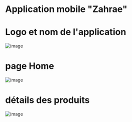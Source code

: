 # Application mobile "Zahrae"
# Logo et nom de l'application
![image](https://github.com/user-attachments/assets/fd8207a3-f120-4300-bf6b-9ecbdcd153fd)
# page Home 
![image](https://github.com/user-attachments/assets/76de491b-b459-4de7-b35f-c07062b9b902)

# détails des produits
![image](https://github.com/user-attachments/assets/e02b3408-0c29-453a-8cf0-78ea95959dc7)


